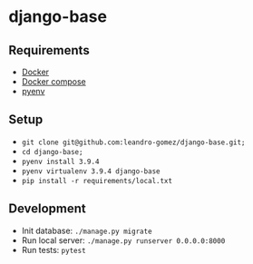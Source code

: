 # django-base

## Requirements

- [Docker](https://www.docker.com/)
- [Docker compose](https://docs.docker.com/compose/)
- [pyenv](https://github.com/pyenv/pyenv)

## Setup

- `git clone git@github.com:leandro-gomez/django-base.git;`
- `cd django-base;`
- `pyenv install 3.9.4`
- `pyenv virtualenv 3.9.4 django-base`
- `pip install -r requirements/local.txt`

## Development

- Init database: `./manage.py migrate`
- Run local server: `./manage.py runserver 0.0.0.0:8000`
- Run tests: `pytest`
